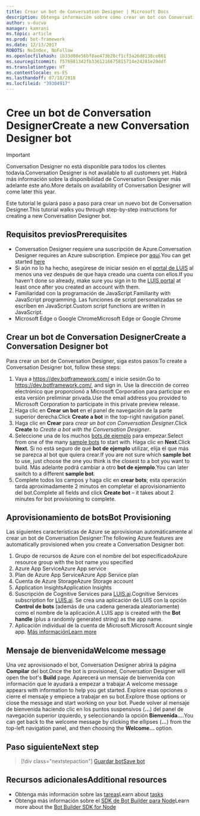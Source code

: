 ```yaml
---
title: Crear un bot de Conversation Designer | Microsoft Docs
description: Obtenga información sobre cómo crear un bot con Conversation Designer.
author: v-ducvo
manager: kamrani
ms.topic: article
ms.prod: bot-framework
ms.date: 12/13/2017
ROBOTS: NoIndex, NoFollow
ms.openlocfilehash: 1b33d08e56bf8ae473b28cf1cf3a26d8138ce861
ms.sourcegitcommit: f576981342fb3361216675815714e24281e20ddf
ms.translationtype: HT
ms.contentlocale: es-ES
ms.lasthandoff: 07/18/2018
ms.locfileid: "39304917"
---
```

# <a name="create-a-new-conversation-designer-bot"></a><span data-ttu-id="1bcb3-103">Cree un bot de Conversation Designer</span><span class="sxs-lookup"><span data-stu-id="1bcb3-103">Create a new Conversation Designer bot</span></span>
> [!IMPORTANT]
> <span data-ttu-id="1bcb3-104">Conversation Designer no está disponible para todos los clientes todavía.</span><span class="sxs-lookup"><span data-stu-id="1bcb3-104">Conversation Designer is not available to all customers yet.</span></span> <span data-ttu-id="1bcb3-105">Habrá más información sobre la disponibilidad de Conversation Designer más adelante este año.</span><span class="sxs-lookup"><span data-stu-id="1bcb3-105">More details on availability of Conversation Designer will come later this year.</span></span>

<span data-ttu-id="1bcb3-106">Este tutorial le guiará paso a paso para crear un nuevo bot de Conversation Designer.</span><span class="sxs-lookup"><span data-stu-id="1bcb3-106">This tutorial walks you through step-by-step instructions for creating a new Conversation Designer bot.</span></span> 

## <a name="prerequisites"></a><span data-ttu-id="1bcb3-107">Requisitos previos</span><span class="sxs-lookup"><span data-stu-id="1bcb3-107">Prerequisites</span></span>

- <span data-ttu-id="1bcb3-108">Conversation Designer requiere una suscripción de Azure.</span><span class="sxs-lookup"><span data-stu-id="1bcb3-108">Conversation Designer requires an Azure subscription.</span></span> <span data-ttu-id="1bcb3-109">Empiece por <a href="https://azure.microsoft.com/en-us/" target="_blank">aquí</a>.</span><span class="sxs-lookup"><span data-stu-id="1bcb3-109">You can get started <a href="https://azure.microsoft.com/en-us/" target="_blank">here</a></span></span>
- <span data-ttu-id="1bcb3-110">Si aún no lo ha hecho, asegúrese de iniciar sesión en el [portal de LUIS](https://luis.ai) al menos una vez después de que haya creado una cuenta con ellos.</span><span class="sxs-lookup"><span data-stu-id="1bcb3-110">If you haven't done so already, make sure you sign in to the [LUIS portal](https://luis.ai) at least once after you created an account with them.</span></span>
- <span data-ttu-id="1bcb3-111">Familiaridad con la programación de JavaScript.</span><span class="sxs-lookup"><span data-stu-id="1bcb3-111">Familiarity with JavaScript programming.</span></span> <span data-ttu-id="1bcb3-112">Las funciones de script personalizadas se escriben en JavaScript.</span><span class="sxs-lookup"><span data-stu-id="1bcb3-112">Custom script functions are written in JavaScript.</span></span>
- <span data-ttu-id="1bcb3-113">Microsoft Edge o Google Chrome</span><span class="sxs-lookup"><span data-stu-id="1bcb3-113">Microsoft Edge or Google Chrome</span></span>

## <a name="create-a-conversation-designer-bot"></a><span data-ttu-id="1bcb3-114">Crear un bot de Conversation Designer</span><span class="sxs-lookup"><span data-stu-id="1bcb3-114">Create a Conversation Designer bot</span></span>

<span data-ttu-id="1bcb3-115">Para crear un bot de Conversation Designer, siga estos pasos:</span><span class="sxs-lookup"><span data-stu-id="1bcb3-115">To create a Conversation Designer bot, follow these steps:</span></span>
1. <span data-ttu-id="1bcb3-116">Vaya a https://dev.botframework.com/ e inicie sesión.</span><span class="sxs-lookup"><span data-stu-id="1bcb3-116">Go to https://dev.botframework.com/, and sign in.</span></span> <span data-ttu-id="1bcb3-117">Use la dirección de correo electrónico que proporcionó a Microsoft Corporation para participar en esta versión preliminar privada.</span><span class="sxs-lookup"><span data-stu-id="1bcb3-117">Use the email address you provided to Microsoft Corporation to participate in this private preview release.</span></span>
2. <span data-ttu-id="1bcb3-118">Haga clic en **Crear un bot** en el panel de navegación de la parte superior derecha.</span><span class="sxs-lookup"><span data-stu-id="1bcb3-118">Click **Create a bot** in the top-right navigation panel.</span></span> 
3. <span data-ttu-id="1bcb3-119">Haga clic en **Crear** para *crear un bot con Conversation Designer*.</span><span class="sxs-lookup"><span data-stu-id="1bcb3-119">Click **Create** to *Create a bot with the Conversation Designer*.</span></span>
4. <span data-ttu-id="1bcb3-120">Seleccione una de los muchos [bots de ejemplo](conversation-designer-sample-bots.md) para empezar.</span><span class="sxs-lookup"><span data-stu-id="1bcb3-120">Select from one of the many [sample bots](conversation-designer-sample-bots.md) to start with.</span></span> <span data-ttu-id="1bcb3-121">Haga clic en **Next**.</span><span class="sxs-lookup"><span data-stu-id="1bcb3-121">Click **Next**.</span></span> <span data-ttu-id="1bcb3-122">Si no está seguro de qué **bot de ejemplo** utilizar, elija el que más se parezca al bot que quiera crear.</span><span class="sxs-lookup"><span data-stu-id="1bcb3-122">If you are not sure which **sample bot** to use, just choose the one you think is the closest to a bot you want to build.</span></span> <span data-ttu-id="1bcb3-123">Más adelante podrá cambiar a otro **bot de ejemplo**.</span><span class="sxs-lookup"><span data-stu-id="1bcb3-123">You can later switch to a different **sample bot**.</span></span>
5. <span data-ttu-id="1bcb3-124">Complete todos los campos y haga clic en **crear bots**; esta operación tarda aproximadamente 2 minutos en completar el aprovisionamiento del bot.</span><span class="sxs-lookup"><span data-stu-id="1bcb3-124">Complete all fields and click **Create bot** – it takes about 2 minutes for bot provisioning to complete.</span></span> 

## <a name="bot-provisioning"></a><span data-ttu-id="1bcb3-125">Aprovisionamiento de bots</span><span class="sxs-lookup"><span data-stu-id="1bcb3-125">Bot Provisioning</span></span>

<span data-ttu-id="1bcb3-126">Las siguientes características de Azure se aprovisionan automáticamente al crear un bot de Conversation Designer:</span><span class="sxs-lookup"><span data-stu-id="1bcb3-126">The following Azure features are automatically provisioned when you create a Conversation Designer bot:</span></span> 

1. <span data-ttu-id="1bcb3-127">Grupo de recursos de Azure con el nombre del bot especificado</span><span class="sxs-lookup"><span data-stu-id="1bcb3-127">Azure resource group with the bot name you specified</span></span>
2. <span data-ttu-id="1bcb3-128">Azure App Service</span><span class="sxs-lookup"><span data-stu-id="1bcb3-128">Azure App service</span></span>
3. <span data-ttu-id="1bcb3-129">Plan de Azure App Service</span><span class="sxs-lookup"><span data-stu-id="1bcb3-129">Azure App Service plan</span></span> 
4. <span data-ttu-id="1bcb3-130">Cuenta de Azure Storage</span><span class="sxs-lookup"><span data-stu-id="1bcb3-130">Azure Storage account</span></span>
5. <span data-ttu-id="1bcb3-131">Application Insights</span><span class="sxs-lookup"><span data-stu-id="1bcb3-131">Application Insights</span></span> 
6. <span data-ttu-id="1bcb3-132">Suscripción de Cognitive Services para [LUIS.ai](https://luis.ai).</span><span class="sxs-lookup"><span data-stu-id="1bcb3-132">Cognitive Services subscription for [LUIS.ai](https://luis.ai).</span></span> <span data-ttu-id="1bcb3-133">Se crea una aplicación de LUIS con la opción **Control de bots** (además de una cadena generada aleatoriamente) como el nombre de la aplicación.</span><span class="sxs-lookup"><span data-stu-id="1bcb3-133">A LUIS app is created with the **Bot handle** (plus a randomly generated string) as the app name.</span></span>
7. <span data-ttu-id="1bcb3-134">Aplicación individual de la cuenta de Microsoft.</span><span class="sxs-lookup"><span data-stu-id="1bcb3-134">Microsoft Account single app.</span></span> [<span data-ttu-id="1bcb3-135">Más información</span><span class="sxs-lookup"><span data-stu-id="1bcb3-135">Learn more</span></span>](https://apps.dev.microsoft.com/#/appList)

## <a name="welcome-message"></a><span data-ttu-id="1bcb3-136">Mensaje de bienvenida</span><span class="sxs-lookup"><span data-stu-id="1bcb3-136">Welcome message</span></span>

<span data-ttu-id="1bcb3-137">Una vez aprovisionado el bot, Conversation Designer abrirá la página **Compilar** del bot.</span><span class="sxs-lookup"><span data-stu-id="1bcb3-137">Once the bot is provisioned, Conversation Designer will open the bot's **Build** page.</span></span> <span data-ttu-id="1bcb3-138">Aparecerá un mensaje de bienvenida con información que le ayudará a empezar a trabajar.</span><span class="sxs-lookup"><span data-stu-id="1bcb3-138">A welcome message appears with information to help you get started.</span></span> <span data-ttu-id="1bcb3-139">Explore esas opciones o cierre el mensaje y empiece a trabajar en su bot.</span><span class="sxs-lookup"><span data-stu-id="1bcb3-139">Explore those options or close the message and start working on your bot.</span></span> <span data-ttu-id="1bcb3-140">Puede volver al mensaje de bienvenida haciendo clic en los puntos suspensivos (**...**) del panel de navegación superior izquierdo, y seleccionando la opción **Bienvenida...**.</span><span class="sxs-lookup"><span data-stu-id="1bcb3-140">You can get back to the welcome message by clicking the ellipses (**...**) from the top-left navigation panel, and then choosing the **Welcome...** option.</span></span>

## <a name="next-step"></a><span data-ttu-id="1bcb3-141">Paso siguiente</span><span class="sxs-lookup"><span data-stu-id="1bcb3-141">Next step</span></span>
> [!div class="nextstepaction"]
> [<span data-ttu-id="1bcb3-142">Guardar bot</span><span class="sxs-lookup"><span data-stu-id="1bcb3-142">Save bot</span></span>](conversation-designer-save-bot.md)

## <a name="additional-resources"></a><span data-ttu-id="1bcb3-143">Recursos adicionales</span><span class="sxs-lookup"><span data-stu-id="1bcb3-143">Additional resources</span></span>
* <span data-ttu-id="1bcb3-144">Obtenga más información sobre las [tareas](conversation-designer-tasks.md)</span><span class="sxs-lookup"><span data-stu-id="1bcb3-144">Learn about [tasks](conversation-designer-tasks.md)</span></span>
* <span data-ttu-id="1bcb3-145">Obtenga más información sobre el [SDK de Bot Builder para Node](../nodejs/index.md)</span><span class="sxs-lookup"><span data-stu-id="1bcb3-145">Learn more about the [Bot Builder SDK for Node](../nodejs/index.md)</span></span> 
